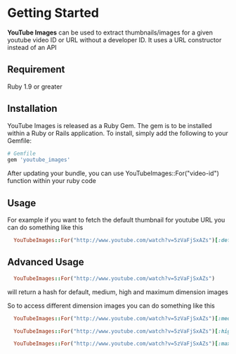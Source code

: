 # Getting Started

**YouTube Images** can be used to extract thumbnails/images for a given youtube video ID or URL without a developer ID. It uses a URL constructor instead of an API

## Requirement

Ruby 1.9 or greater

## Installation

YouTube Images is released as a Ruby Gem. The gem is to be installed within a Ruby
or Rails application. To install, simply add the following to your Gemfile:

```ruby
# Gemfile
gem 'youtube_images'
```

After updating your bundle, you can use YouTubeImages::For("video-id") function within your ruby code

## Usage

For example if you want to fetch the default thumbnail for youtube URL you can do something like this

```ruby
  YouTubeImages::For("http://www.youtube.com/watch?v=5zVaFjSxAZs")[:default]
```

## Advanced Usage

```ruby
  YouTubeImages::For("http://www.youtube.com/watch?v=5zVaFjSxAZs")
```

will return a hash for default, medium, high and maximum dimension images

So to access different dimension images you can do something like this

```ruby
  YouTubeImages::For("http://www.youtube.com/watch?v=5zVaFjSxAZs")[:medium]
```

```ruby
  YouTubeImages::For("http://www.youtube.com/watch?v=5zVaFjSxAZs")[:high]
```

```ruby
  YouTubeImages::For("http://www.youtube.com/watch?v=5zVaFjSxAZs")[:maximum]
```
